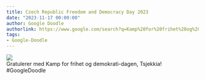 ```yaml
---
title: Czech Republic Freedom and Democracy Day 2023
date: "2023-11-17 00:00:00"
author: Google Doodle
authorlink: https://www.google.com/search?q=Kamp%20for%20frihet%20og%20demokrati-dagen%20i%20Tsjekkia
tags:
- Google-Doodle
---
```

<img src="https://www.google.com/logos/doodles/2023/czech-republic-freedom-and-democracy-day-2023-6753651837109965-law.gif" referrerpolicy="no-referrer"><br>Gratulerer med Kamp for frihet og demokrati-dagen, Tsjekkia! #GoogleDoodle